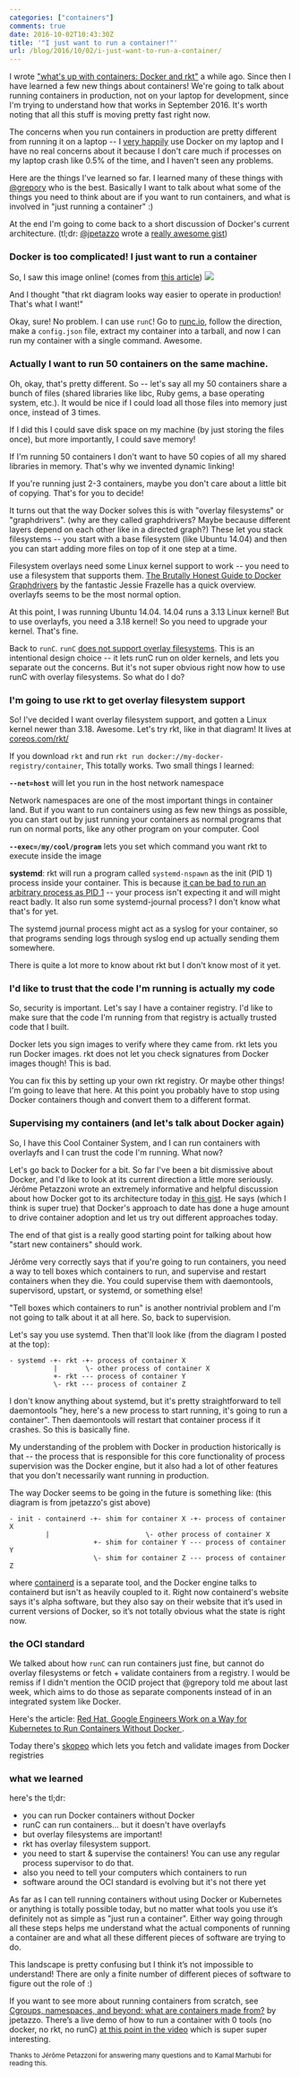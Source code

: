 ```yaml
---
categories: ["containers"]
comments: true
date: 2016-10-02T10:43:30Z
title: '"I just want to run a container!"'
url: /blog/2016/10/02/i-just-want-to-run-a-container/
---
```


I wrote ["what's up with containers: Docker and rkt"](http://jvns.ca/blog/2016/09/15/whats-up-with-containers-docker-and-rkt/)
a while ago. Since then I have learned a few new things about containers! We're going to
talk about running containers in production, not on your laptop for development, since I'm
trying to understand how that works in September 2016. It's worth noting that all this
stuff is moving pretty fast right now.

The concerns when you run containers in production are pretty different from running it on a laptop -- I [very happily](http://jvns.ca/blog/2015/11/09/docker-is-amazing/) use Docker on my laptop and I have no real concerns about it because I don't care much if processes on my laptop crash like 0.5% of the time, and I haven't seen any problems.

Here are the things I've learned so far. I learned many of these things with
[@grepory](https://twitter.com/grepory) who is the best. Basically I want to talk about what some of the things you need to think about are
if you want to run containers, and what is involved in "just running a container" :)

At the end I'm going to come back to a short discussion of Docker's current architecture. (tl;dr:
[@jpetazzo](https://twitter.com/jpetazzo) wrote a [really awesome gist](https://gist.github.com/jpetazzo/f1beba1dfd4c38e8daf2ebf2dcf3cdeb))

### Docker is too complicated! I just want to run a container

So, I saw this image online! (comes from [this article](https://medium.com/@adriaandejonge/moving-from-docker-to-rkt-310dc9aec938#.mmmi6m9ql)) 
<img src="/images/docker-rkt.png">

And I thought "that rkt diagram looks way easier to operate in production! That's what I
want!"

Okay, sure! No problem. I can use `runC`! Go to [runc.io](http://runc.io/), follow the
direction, make a `config.json` file, extract my container into a tarball, and now I can
run my container with a single command. Awesome.

### Actually I want to run 50 containers on the same machine.

Oh, okay, that's pretty different. So -- let's say all my 50 containers share a bunch of
files (shared libraries like libc, Ruby gems, a base operating system, etc.). It would be
nice if I could load all those files into memory just once, instead of 3 times.

If I did this I could save disk space on my machine (by just storing the files once), but
more importantly, I could save memory!

If I'm running 50 containers I don't want to have 50 copies of all my shared libraries in
memory. That's why we invented dynamic linking!

If you're running just 2-3 containers, maybe you don't care about a little bit of copying.
That's for you to decide!

It turns out that the way Docker solves this is with "overlay filesystems" or
"graphdrivers". (why are they called graphdrivers? Maybe because different layers depend on each other like in a directed graph?) These let you stack
filesystems -- you start with a base filesystem (like Ubuntu 14.04) and then you can start
adding more files on top of it one step at a time.

Filesystem overlays need some Linux kernel support to work -- you need to use a filesystem that supports them. [The Brutally Honest Guide to Docker Graphdrivers](https://blog.jessfraz.com/post/the-brutally-honest-guide-to-docker-graphdrivers/) by the fantastic Jessie Frazelle has a quick overview. overlayfs seems to be the most normal option. 

At this point, I was running Ubuntu 14.04. 14.04 runs a 3.13 Linux kernel! But to use overlayfs, you need a 3.18 kernel! So you need to upgrade your kernel. That's fine.
 
Back to `runC`. `runC` [does not support overlay filesystems](https://github.com/opencontainers/runc/issues/1040). This is an intentional design choice -- it lets runC run on older kernels, and lets you separate out the concerns. But it's not super obvious right now how to use runC with overlay filesystems. So what do I do?

### I'm going to use rkt to get overlay filesystem support

So! I've decided I want overlay filesystem support, and gotten a Linux kernel newer than
3.18. Awesome. Let's try rkt, like in that diagram! It lives at
[coreos.com/rkt/](https://coreos.com/rkt/)

If you download `rkt` and run `rkt run docker://my-docker-registry/container`, This
totally works. Two small things I learned:

**`--net=host`** will let you run in the host network namespace

Network namespaces are one of the most important things in container land. But if you want to run containers using as few new things as possible, you can start out by just running your containers as normal programs that run on normal ports, like any other program on your computer. Cool

**`--exec=/my/cool/program`** lets you set which command you want rkt to execute inside the image

**systemd**: rkt will run a program called `systemd-nspawn` as the init (PID 1) process inside your container. This is because [it can be bad to run an arbitrary process as PID 1](https://engineeringblog.yelp.com/2016/01/dumb-init-an-init-for-docker.html) -- your process isn't expecting it and will might react badly. It also run some systemd-journal process? I don't know what that's for yet.

The systemd journal process might act as a syslog for your container, so that programs sending logs through syslog end up actually sending them somewhere.

There is quite a lot more to know about rkt but I don't know most of it yet.

### I'd like to trust that the code I'm running is actually my code

So, security is important. Let's say I have a container registry. I'd like to make sure
that the code I'm running from that registry is actually trusted code that I built.

Docker lets you sign images to verify where they came from. rkt lets you run Docker
images. rkt does not let you check signatures from Docker images though! This is bad.

You can fix this by setting up your own rkt registry. Or maybe other things! I'm going to
leave that here. At this point you probably have to stop using Docker containers though and convert them to a different format.

### Supervising my containers (and let's talk about Docker again)

So, I have this Cool Container System, and I can run containers with overlayfs and I can
trust the code I'm running. What now?

Let's go back to Docker for a bit. So far I've been a bit dismissive about Docker, and I'd
like to look at its current direction a little more seriously. Jérôme Petazzoni wrote an
extremely informative and helpful discussion about how Docker got to its architecture
today in [this gist](https://gist.github.com/jpetazzo/f1beba1dfd4c38e8daf2ebf2dcf3cdeb). He says (which I think is super true) that Docker's approach to date has done a huge amount to drive container adoption and let us try out different approaches today.

The end of that gist is a really good starting point for talking about how "start new containers" should work.

Jérôme very correctly says that if you're going to run containers, you need a way to
tell boxes which containers to run, and supervise and restart containers when they die. You could supervise them with daemontools,
supervisord, upstart, or systemd, or something else!

"Tell boxes which containers to run" is another nontrivial problem and I'm not going to
talk about it at all here. So, back to supervision.

Let's say you use systemd. Then that'll look like (from the diagram I posted at the top):

```
- systemd -+- rkt -+- process of container X
           |       \- other process of container X
           +- rkt --- process of container Y
           \- rkt --- process of container Z
```

I don't know anything about systemd, but it's pretty straightforward to tell daemontools
"hey, here's a new process to start running, it's going to run a container". Then
daemontools will restart that container process if it crashes. So this is basically fine.

My understanding of the problem with Docker in production historically is that -- the
process that is responsible for this core functionality of process supervision was the
Docker engine, but it also had a lot of other features that you don't necessarily want
running in production.

The way Docker seems to be going in the future is something like: (this diagram is from jpetazzo's gist above)

```
- init - containerd -+- shim for container X -+- process of container X
         |                        \- other process of container X
                     +- shim for container Y --- process of container Y
                     \- shim for container Z --- process of container Z
```

where [containerd](https://containerd.tools/) is a separate tool, and the Docker engine
talks to containerd but isn't as heavily coupled to it. Right now containerd's website
says it's alpha software, but they also say on their website that it’s used in current versions of Docker, so it’s not totally obvious what the state is right now.

### the OCI standard

We talked about how `runC` can run containers just fine, but cannot do overlay filesystems or fetch + validate containers from a registry. I would be remiss if I didn't mention the OCID project that @grepory told me about last week, which aims to do those as separate components instead of in an integrated system like Docker.

Here's the article: [Red Hat, Google Engineers Work on a Way for Kubernetes to Run Containers Without Docker ](http://thenewstack.io/oci-building-way-kubernetes-run-containers-without-docker/).

Today there's [skopeo](https://github.com/projectatomic/skopeo) which lets you fetch and validate images from Docker registries

### what we learned

here's the tl;dr:

* you can run Docker containers without Docker
* runC can run containers... but it doesn't have overlayfs 
* but overlay filesystems are important!
* rkt has overlay filesystem support.
* you need to start & supervise the containers! You can use any regular process supervisor to do that.
* also you need to tell your computers which containers to run
* software around the OCI standard is evolving but it's not there yet

As far as I can tell running containers without using Docker or Kubernetes or anything is
totally possible today, but no matter what tools you use it’s definitely not as simple as
"just run a container". Either way going through all these steps helps me understand what
the actual components of running a container are and what all these different pieces of
software are trying to do.

This landscape is pretty confusing but I think it’s not impossible to understand! There
are only a finite number of different pieces of software to figure out the role of :)

If you want to see more about running containers from scratch, see [Cgroups, namespaces, and beyond: what are containers made from?](https://www.youtube.com/watch?v=sK5i-N34im8&feature=youtu.be) by jpetazzo. There’s a live demo of how to run a container with 0 tools (no docker, no rkt, no runC) [at this point in the video](https://www.youtube.com/watch?v=sK5i-N34im8&feature=youtu.be&t=41m11s) which is super super interesting.

<small> Thanks to Jérôme Petazzoni for answering many questions and to Kamal Marhubi for reading this.</small>
